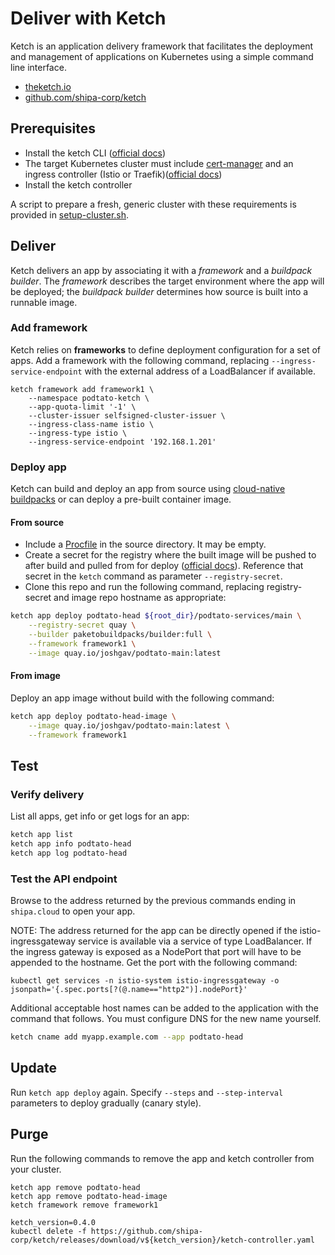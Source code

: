 # Deliver with Ketch

Ketch is an application delivery framework that facilitates the deployment and
management of applications on Kubernetes using a simple command line interface.

- [theketch.io](https://theketch.io/)
- [github.com/shipa-corp/ketch](https://github.com/shipa-corp/ketch)

## Prerequisites

- Install the ketch CLI ([official docs](https://learn.theketch.io/docs/getting-started#installing-ketch))
- The target Kubernetes cluster must include [cert-manager](https://cert-manager.io/) and an ingress controller (Istio or Traefik)([official docs](https://learn.theketch.io/docs/getting-started#ingress-controller-cluster-issuer-and-cert-manager))
- Install the ketch controller

A script to prepare a fresh, generic cluster with these requirements is provided in [setup-cluster.sh](./setup-cluster.sh).

## Deliver

Ketch delivers an app by associating it with a _framework_ and a _buildpack
builder_. The _framework_ describes the target environment where the app will be
deployed; the _buildpack builder_ determines how source is built into a runnable
image.

### Add framework

Ketch relies on **frameworks** to define deployment configuration for a set of
apps. Add a framework with the following command, replacing
`--ingress-service-endpoint` with the external address of a LoadBalancer if
available.

```
ketch framework add framework1 \
    --namespace podtato-ketch \
    --app-quota-limit '-1' \
    --cluster-issuer selfsigned-cluster-issuer \
    --ingress-class-name istio \
    --ingress-type istio \
    --ingress-service-endpoint '192.168.1.201'
```

### Deploy app

Ketch can build and deploy an app from source using [cloud-native
buildpacks](https://buildpacks.io/) or can deploy a pre-built container image.

#### From source

- Include a [Procfile](https://devcenter.heroku.com/articles/procfile) in the source directory. It may be empty.
- Create a secret for the registry where the built image will be pushed to after
  build and pulled from for deploy ([official
  docs](https://kubernetes.io/docs/tasks/configure-pod-container/pull-image-private-registry/)).
  Reference that secret in the `ketch` command as parameter `--registry-secret`.
- Clone this repo and run the following command, replacing registry-secret and image repo hostname as appropriate:

```bash
ketch app deploy podtato-head ${root_dir}/podtato-services/main \
    --registry-secret quay \
    --builder paketobuildpacks/builder:full \
    --framework framework1 \
    --image quay.io/joshgav/podtato-main:latest
```

#### From image

Deploy an app image without build with the following command:

```bash
ketch app deploy podtato-head-image \
    --image quay.io/joshgav/podtato-main:latest \
    --framework framework1
```

## Test

### Verify delivery

List all apps, get info or get logs for an app:

```bash
ketch app list
ketch app info podtato-head
ketch app log podtato-head
```

### Test the API endpoint

Browse to the address returned by the previous commands ending in `shipa.cloud` to open your app.

NOTE: The address returned for the app can be directly opened if the istio-ingressgateway service is available via a service of type LoadBalancer. If the ingress gateway is exposed as a NodePort that port will have to be appended to the hostname. Get the port with the following command:

```
kubectl get services -n istio-system istio-ingressgateway -o jsonpath='{.spec.ports[?(@.name=="http2")].nodePort}'
```

Additional acceptable host names can be added to the application with the
command that follows. You must configure DNS for the new name yourself.

```bash
ketch cname add myapp.example.com --app podtato-head
```

## Update

Run `ketch app deploy` again. Specify `--steps` and `--step-interval` parameters to deploy gradually (canary style).

## Purge

Run the following commands to remove the app and ketch controller from your cluster.

```
ketch app remove podtato-head
ketch app remove podtato-head-image
ketch framework remove framework1

ketch_version=0.4.0
kubectl delete -f https://github.com/shipa-corp/ketch/releases/download/v${ketch_version}/ketch-controller.yaml
```
